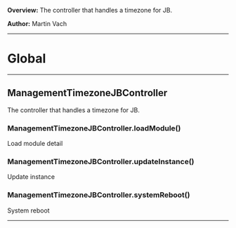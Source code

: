 **Overview:** The controller that handles a timezone for JB.



**Author:** Martin Vach




* * *

# Global





* * *

## ManagementTimezoneJBController
The controller that handles a timezone for JB.

### ManagementTimezoneJBController.loadModule() 

Load module detail


### ManagementTimezoneJBController.updateInstance() 

Update instance


### ManagementTimezoneJBController.systemReboot() 

System reboot




* * *
